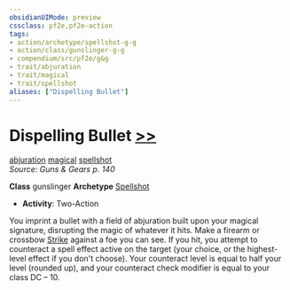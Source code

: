 ```yaml
---
obsidianUIMode: preview
cssclass: pf2e,pf2e-action
tags:
- action/archetype/spellshot-g-g
- action/class/gunslinger-g-g
- compendium/src/pf2e/g&g
- trait/abjuration
- trait/magical
- trait/spellshot
aliases: ["Dispelling Bullet"]
---
```

# Dispelling Bullet [>>](chapter-9-playing-the-game.md#Actions "Two-Action")
[abjuration](abjuration.md "Abjuration School Trait")  [magical](magical.md "Magical Item Trait")  [spellshot](Reference/Rules/Traits/spellshot-g-g.md "Spellshot Class Trait")  
*Source: Guns & Gears p. 140*  

**Class** gunslinger
**Archetype** [Spellshot](Reference/Compendium/Character/Archetypes/spellshot-g-g.md)
- **Activity**: Two-Action

You imprint a bullet with a field of abjuration built upon your magical signature, disrupting the magic of whatever it hits. Make a firearm or crossbow [Strike](strike.md) against a foe you can see. If you hit, you attempt to counteract a spell effect active on the target (your choice, or the highest-level effect if you don't choose). Your counteract level is equal to half your level (rounded up), and your counteract check modifier is equal to your class DC – 10.